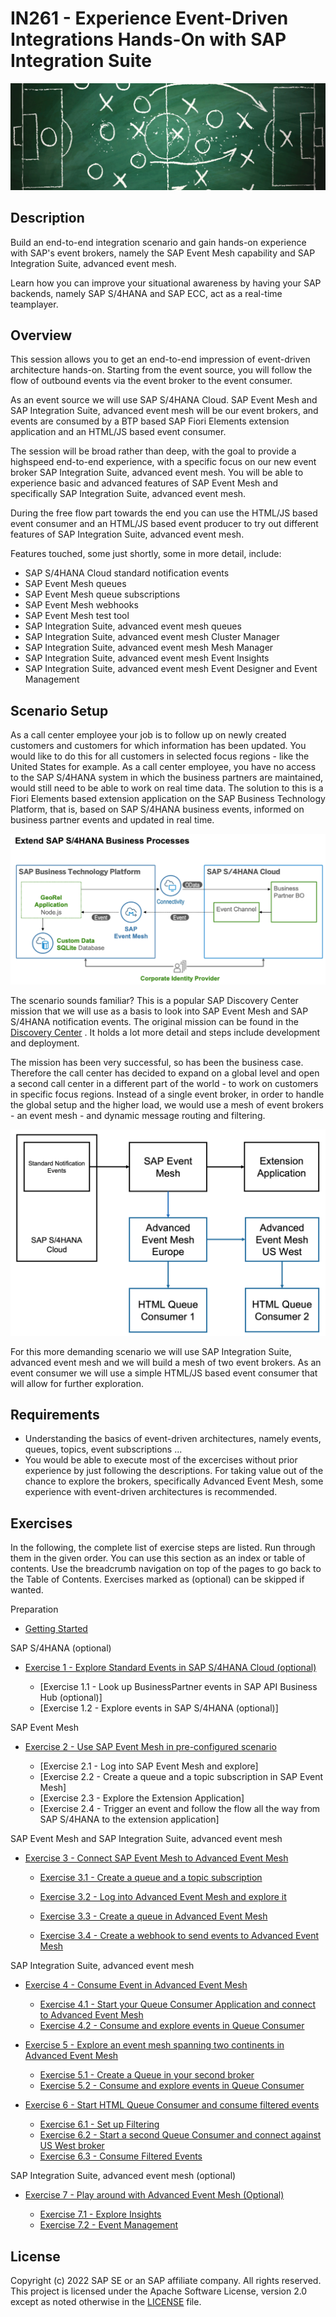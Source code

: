 # IN261 - Experience Event-Driven Integrations Hands-On with SAP Integration Suite

![Pic 1](/./images/IN261-1.png)

## Description

Build an end-to-end integration scenario and gain hands-on experience with SAP's event brokers, namely the SAP Event Mesh capability and SAP Integration Suite, advanced event mesh.

Learn how you can improve your situational awareness by having your SAP backends, namely SAP S/4HANA and SAP ECC, act as a real-time teamplayer.

## Overview

This session allows you to get an end-to-end impression of event-driven architecture hands-on. Starting from the event source, you will follow the flow of outbound events via the event broker to the event consumer.

As an event source we will use SAP S/4HANA Cloud. SAP Event Mesh and SAP Integration Suite, advanced event mesh will be our event brokers, and events are consumed by a BTP based SAP Fiori Elements extension application and an HTML/JS based event consumer. 

The session will be broad rather than deep, with the goal to provide a highspeed end-to-end experience, with a specific focus on our new event broker SAP Integration Suite, advanced event mesh. You will be able to experience basic and advanced features of SAP Event Mesh and specifically SAP Integration Suite, advanced event mesh.

During the free flow part towards the end you can use the HTML/JS based event consumer and an HTML/JS based event producer to try out different features of SAP Integration Suite, advanced event mesh.

Features touched, some just shortly, some in more detail, include:

- SAP S/4HANA Cloud standard notification events
- SAP Event Mesh queues 
- SAP Event Mesh queue subscriptions
- SAP Event Mesh webhooks
- SAP Event Mesh test tool
- SAP Integration Suite, advanced event mesh queues
- SAP Integration Suite, advanced event mesh Cluster Manager 
- SAP Integration Suite, advanced event mesh Mesh Manager 
- SAP Integration Suite, advanced event mesh Event Insights 
- SAP Integration Suite, advanced event mesh Event Designer and Event Management

## Scenario Setup

As a call center employee your job is to follow up on newly created customers and customers for which information has been updated. You would like to do this for all customers in selected focus regions - like the United States for example. As a call center employee, you have no access to the SAP S/4HANA system in which the business partners are maintained, would still need to be able to work on real time data. The solution to this is a Fiori Elements based extension application on the SAP Business Technology Platform, that is, based on SAP S/4HANA business events, informed on business partner events and updated in real time.

![Pic 2](/./images/IN261-2.png)

The scenario sounds familiar? This is a popular SAP Discovery Center mission that we will use as a basis to look into SAP Event Mesh and SAP S/4HANA notification events. The original mission can be found in the [Discovery Center](https://discovery-center.cloud.sap/missiondetail/3156/3192/) . It holds a lot more detail and steps include development and deployment.

The mission has been very successful, so has been the business case. Therefore the call center has decided to expand on a global level and open a second call center in a different part of the world - to work on customers in specific focus regions. Instead of a single event broker, in order to handle the global setup and the higher load, we would use a mesh of event brokers - an event mesh - and dynamic message routing and filtering. 

![Pic 3](/./images/IN261-3.png)

For this more demanding scenario we will use SAP Integration Suite, advanced event mesh and we will build a mesh of two event brokers. As an event consumer we will use a simple HTML/JS based event consumer that will allow for further exploration.

## Requirements

- Understanding the basics of event-driven architectures, namely events, queues, topics, event subscriptions ...
- You would be able to execute most of the excercises without prior experience by just following the descriptions. For taking value out of the chance to explore the brokers, specifically Advanced Event Mesh, some experience with event-driven architectures is recommended.

## Exercises

In the following, the complete list of exercise steps are listed. Run through them in the given order. You can use this section as an index or table of contents. Use the breadcrumb navigation on top of the pages to go back to the Table of Contents. Exercises marked as (optional) can be skipped if wanted.

Preparation

- [Getting Started](exercises/ex0/)

SAP S/4HANA (optional)

- [Exercise 1 - Explore Standard Events in SAP S/4HANA Cloud (optional)](exercises/ex1/)

    - [Exercise 1.1 - Look up BusinessPartner events in SAP API Business Hub (optional)]
    - [Exercise 1.2 - Explore events in SAP S/4HANA (optional)]
   
SAP Event Mesh   
   
- [Exercise 2 - Use SAP Event Mesh in pre-configured scenario](exercises/ex2/)

    - [Exercise 2.1 - Log into SAP Event Mesh and explore]
    - [Exercise 2.2 - Create a queue and a topic subscription in SAP Event Mesh]
    - [Exercise 2.3 - Explore the Extension Application]
    - [Exercise 2.4 - Trigger an event and follow the flow all the way from SAP S/4HANA to the extension application]
    
SAP Event Mesh and SAP Integration Suite, advanced event mesh 
    
- [Exercise 3 - Connect SAP Event Mesh to Advanced Event Mesh](exercises/ex3/)

    - [Exercise 3.1 - Create a queue and a topic subscription](/exercises/ex3#exercise-31---create-a-queue-and-a-topic-subscription)  


    - [Exercise 3.2 - Log into Advanced Event Mesh and explore it](exercises/ex3#exercise-32-sub-exercise-1-description)
    - [Exercise 3.3 - Create a queue in Advanced Event Mesh](exercises/ex3#exercise-33-sub-exercise-1-description)
    - [Exercise 3.4 - Create a webhook to send events to Advanced Event Mesh](exercises/ex1#exercise-34-sub-exercise-1-description)
    
SAP Integration Suite, advanced event mesh    
    
- [Exercise 4 - Consume Event in Advanced Event Mesh](exercises/ex4/)

    - [Exercise 4.1 - Start your Queue Consumer Application and connect to Advanced Event Mesh](exercises/ex4#exercise-41-sub-exercise-1-description)
    - [Exercise 4.2 - Consume and explore events in Queue Consumer](exercises/ex4#exercise-42-sub-exercise-1-description)
    
- [Exercise 5 - Explore an event mesh spanning two continents in Advanced Event Mesh](exercises/ex5/)

    - [Exercise 5.1 - Create a Queue in your second broker](exercises/ex5#exercise-41-sub-exercise-1-description)
    - [Exercise 5.2 - Consume and explore events in Queue Consumer](exercises/ex5#exercise-42-sub-exercise-1-description)
    
- [Exercise 6 - Start HTML Queue Consumer and consume filtered events](exercises/ex6/)  

    - [Exercise 6.1 - Set up Filtering](exercises/ex6#exercise-61-sub-exercise-1-description) 
    - [Exercise 6.2 - Start a second Queue Consumer and connect against US West broker](exercises/ex6#exercise-62-sub-exercise-1-description) 
    - [Exercise 6.3 - Consume Filtered Events](exercises/ex6#exercise-63-sub-exercise-1-description) 
   
SAP Integration Suite, advanced event mesh (optional)       
   
- [Exercise 7 - Play around with Advanced Event Mesh (Optional)](exercises/ex7/)  

    - [Exercise 7.1 - Explore Insights](exercises/ex7#exercise-71-sub-exercise-1-description)
    - [Exercise 7.2 - Event Management](exercises/ex6#exercise-72-sub-exercise-1-description) 

## License
Copyright (c) 2022 SAP SE or an SAP affiliate company. All rights reserved. This project is licensed under the Apache Software License, version 2.0 except as noted otherwise in the [LICENSE](LICENSES/Apache-2.0.txt) file.

